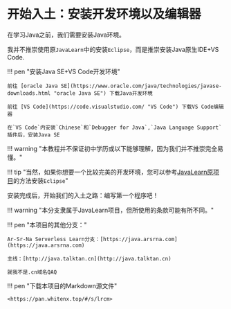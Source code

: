 # 开始入土：安装开发环境以及编辑器

在学习Java之前，我们需要安装Java环境。

我并不推崇使用原`JavaLearn`中的安装`Eclipse`，而是推崇安装Java原生IDE+VS Code.

!!! pen "安装Java SE+VS Code开发环境"

    前往 [oracle Java SE](https://www.oracle.com/java/technologies/javase-downloads.html "oracle Java SE") 下载Java开发环境

    前往 [VS Code](https://code.visualstudio.com/ "VS Code") 下载VS Code编辑器

    在`VS Code`内安装`Chinese`和`Debugger for Java`,`Java Language Support`插件后，安装Java SE

!!! warning "本教程并不保证初中学历或以下能够理解，因为我们并不推崇完全易懂。"

!!! tip "当然，如果你想要一个比较完美的开发环境，您可以参考[JavaLearn原项目](https://java.talktan.cn "JavaLearn原项目")的方法安装`Eclipse`"

安装完成后，开始我们的入土之路：编写第一个程序吧！

!!! warning "本分支隶属于JavaLearn项目，但所使用的条款可能有所不同。"

!!! pen "本项目的其他分支："

    Ar-Sr-Na Serverless Learn分支：[https://java.arsrna.com](https://java.arsrna.com)

    主线：[http://java.talktan.cn](http://java.talktan.cn)

    就我不是.cn域名QAQ

!!! pen "下载本项目的Markdown源文件"

    <https://pan.whitenx.top/#/s/lrcm>

